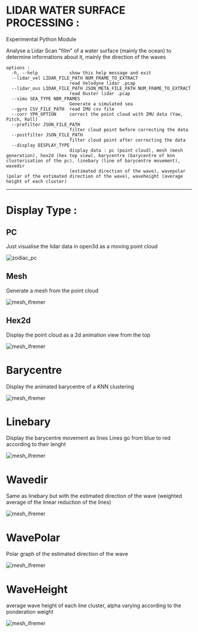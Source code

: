 # LIDAR WATER SURFACE PROCESSING :

Experimental Python Module

Analyse a Lidar Scan "film" of a water surface (mainly the ocean) to determine informations about it, mainly the direction of the waves

```
options :
  -h, --help            show this help message and exit
  --lidar_vel LIDAR_FILE_PATH NUM_FRAME_TO_EXTRACT
                        read Velodyne lidar .pcap
  --lidar_ous LIDAR_FILE_PATH JSON_META_FILE_PATH NUM_FRAME_TO_EXTRACT
                        read Ouster lidar .pcap
  --simu SEA_TYPE NBR_FRAMES
                        Generate a simulated sea
  --gyro CSV_FILE_PATH  read IMU csv file
  --corr YPR_OPTION     correct the point cloud with IMU data (Yaw, Pitch, Roll)
  --prefilter JSON_FILE_PATH
                        filter cloud point before correcting the data
  --postfilter JSON_FILE_PATH
                        filter cloud point after correcting the data
  --display DISPLAY_TYPE
                        display data : pc (point cloud), mesh (mesh generation), hex2d (hex top view), barycentre (barycentre of knn clusterisation of the pc), linebary (line of barycentre movement), wavedir
                        (estimated direction of the wave), wavepolar (polar of the estimated direction of the wave), waveheight (average height of each cluster)
```
---

# Display Type :
## PC

Just visualise the lidar data in open3d as a moving point cloud

![zodiac_pc](./img/pc_vid_compr.gif "Title")

## Mesh

Generate a mesh from the point cloud

![mesh_ifremer](./img/mesh3.PNG "Title")

## Hex2d

Display the point cloud as a 2d animation view from the top

![mesh_ifremer](./img/hex_comp_comp.gif "Title")

# Barycentre

Display the animated barycentre of a KNN clustering

![mesh_ifremer](./img/barycentre.gif "Title")

# Linebary

Display the barycentre movement as lines
Lines go from blue to red according to their lenght

![mesh_ifremer](./img/lineWave.gif "Title")

# Wavedir

Same as linebary but with the estimated direction of the wave (weighted average of the linear reduction of the lines)

![mesh_ifremer](./img/wavedir.gif "Title")

# WavePolar

Polar graph of the estimated direction of the wave

![mesh_ifremer](./img/polar.png "Title")

# WaveHeight

average wave height of each line cluster, alpha varying according to the ponderation weight

![mesh_ifremer](./img/waveHeight.png "Title")
